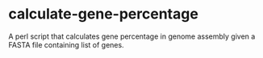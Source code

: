 # calculate-gene-percentage
A perl script that calculates gene percentage in genome assembly given a FASTA file containing list of genes.
